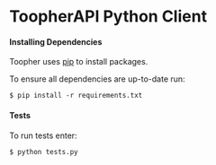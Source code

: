 # ToopherAPI Python Client

#### Installing Dependencies
Toopher uses [pip](https://pypi.python.org/pypi/pip) to install packages.

To ensure all dependencies are up-to-date run:
```shell
$ pip install -r requirements.txt
```

#### Tests
To run tests enter:
```shell
$ python tests.py
```
